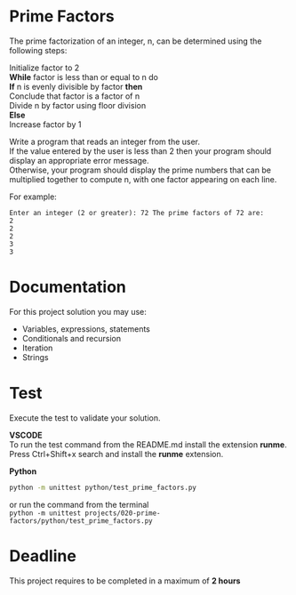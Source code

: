 # Prime Factors

The prime factorization of an integer, n, can be determined using the following steps:  

Initialize factor to 2  
**While** factor is less than or equal to n do   
    **If** n is evenly divisible by factor **then**    
        Conclude that factor is a factor of n   
        Divide n by factor using floor division   
    **Else**   
        Increase factor by 1   

Write a program that reads an integer from the user.    
If the value entered by the user is less than 2 then your program should display an appropriate error message.   
Otherwise, your program should display the prime numbers that can be multiplied together to compute n, 
with one factor appearing on each line. 

For example:

```
Enter an integer (2 or greater): 72 The prime factors of 72 are:
2
2
2 
3 
3
```

# Documentation

For this project solution you may use:

- Variables, expressions, statements
- Conditionals and recursion
- Iteration
- Strings


# Test
Execute the test to validate your solution.  

**VSCODE**   
To run the test command from the README.md install the extension **runme**. 
Press Ctrl+Shift+x search and install the **runme** extension. 


**Python**

```sh
python -m unittest python/test_prime_factors.py
```

or run the command from the terminal  
`python -m unittest projects/020-prime-factors/python/test_prime_factors.py`



# Deadline

This project requires to be completed in a maximum of **2 hours**
